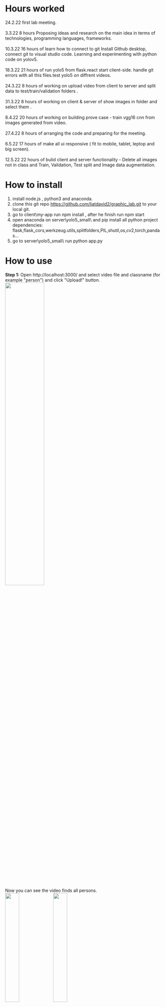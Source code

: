 # Hours worked
24.2.22   first lab meeting. <br/><br/>
3.3.22    8 hours Proposing ideas and research on the main idea in terms of technologies, programming languages, frameworks. <br /><br/>
10.3.22   16 hours of learn how to connect to git Install Github desktop, connect git to visual studio code. Learning and experimenting with python code on yolov5. <br /><br/>
18.3.22   21 hours of run yolo5 from flask.react start client-side. handle git errors with all this files.test yolo5 on diffrent videos. <br /><br/>
24.3.22   8 hours of working on upload video from client to server and split data to test/train/validation folders . <br /><br/>
31.3.22   8 hours of working on client & server of show images in folder and select them . <br /><br/>
8.4.22    20 hours of working on building prove case - train vgg16 cnn from images generated from video. <br /><br/>
27.4.22   8 hours of arranging the code and preparing for the meeting. <br /><br/>
6.5.22    17 hours of make all ui responsive ( fit to mobile, tablet, leptop and big screen). <br /><br/>
12.5.22   22 hours of bulid client and server functionality - Delete all images not in class and Train, Validation, Test split and Image data augmentation.
# How to install
1. install node.js , python3 and anaconda.
2. clone this git repo https://github.com/liatdavid2/graphic_lab.git to your local git.
3. go to client\my-app run npm install , after he finish run npm start
4. open anaconda on server\yolo5_small\ and pip install all python project dependencies: flask,flask_cors,werkzeug.utils,splitfolders,PIL,shutil,os,cv2,torch,pandas...
5. go to server\yolo5_small\ run python app.py
# How to use
<b>Step 1:</b> Open http://localhost:3000/ and select video file and classname (for example "person") and click "Upload!" button. 
<img src="https://user-images.githubusercontent.com/11797397/168041594-48eb3300-28b2-4b8d-816d-98c37f358f82.png" width=50% height=50%><br/>
 Now you can see the video finds all persons.<br />
<span><img src="https://user-images.githubusercontent.com/11797397/168043328-47ab5943-7ac5-41b7-ab5a-74c8eb16d82b.png" width=30% height=30%>
<img src="https://user-images.githubusercontent.com/11797397/168044063-19fae0ef-5392-4849-8fab-f008b210682d.png" width=30% height=30%></span><br/>
<b>Step 2:</b> select all images not in class (not baby JJ) and click "Delete selected".<br/>
<img src="https://user-images.githubusercontent.com/11797397/168047320-647eb10c-5c73-455e-9a58-46965a1717ff.png" width=50% height=50%><br/>

<b>Step 3:</b> Select how to split the images collected from video to Train, Validation, Test splits and click "split".<br>The split will be in new "data" folder<br/>
<span><img src="https://user-images.githubusercontent.com/11797397/168046864-1ddc088c-515c-48df-9f56-150a5e45b70a.png" width=20% height=20%>
<img src="https://user-images.githubusercontent.com/11797397/168049360-3b4fed3e-f73a-4d7b-a3fa-136c4b70c039.png" width=10% height=10%></span><br/>
<b>Step 4:</b> Select Image data augmentation types and click "Select Data Augmentation Types". Example of rotate Image data augmentation. <br/>
<img src="https://user-images.githubusercontent.com/11797397/168048876-f9d54c14-7e3d-40e1-9749-247d016ee475.png" width=20% height=20%>
<img src="https://user-images.githubusercontent.com/11797397/168055850-f786ae92-f243-429e-a9bf-c2e1bc1b66b2.png" width=50% height=50%><br/>
# Fully responsive user interface supports mobile, tablet, laptop and large screen
<span><img src="https://user-images.githubusercontent.com/11797397/168056839-5a2cdd51-d352-4e09-bda3-e157122b5cd2.png" width=40% height=40%>
<img src="https://user-images.githubusercontent.com/11797397/168057051-b7db5b94-f806-4143-8052-4885dc594574.png" width=40% height=40%></span><br/>
# Motivation
1. Nowadays for a classification problem you have to manually search for a lot of pictures to train the model and I take out a lot of pictures in an automatic video process that collect enormous amount of photos in a short time.
2. It is easy to see end cases of the YOLO5 model (which extracts images from video) and improve the model - for example YOLO5 classifies a monkey as a person - if you train YOLO5 on a monkey category he will not classify a monkey as a person.
# Proof of concept
Results of train VGG-16 cnn to classify photos to 2 categories: baby JJ / not baby JJ.<br/>
![image](https://user-images.githubusercontent.com/11797397/168063981-d2c3fbe7-f39f-4fd0-8f1d-ca4a48c5ed28.png)
# Technologies
1. Client side - React + MUI.
2. Server side - python flask.
3. Deep learning - yolo5 video object detection model.
# Project challenges
1. Innovation - There is no such product today (currently collecting images manually) - there was a risk that it would not work, so before building the system I did programming tests in google colab.
2. The project uses 3 different technologies, each with its own world react, flask python and deepl learning.
3. Train the VGG-16 cnn o classify photos to 2 categories: baby JJ / not baby JJ.
